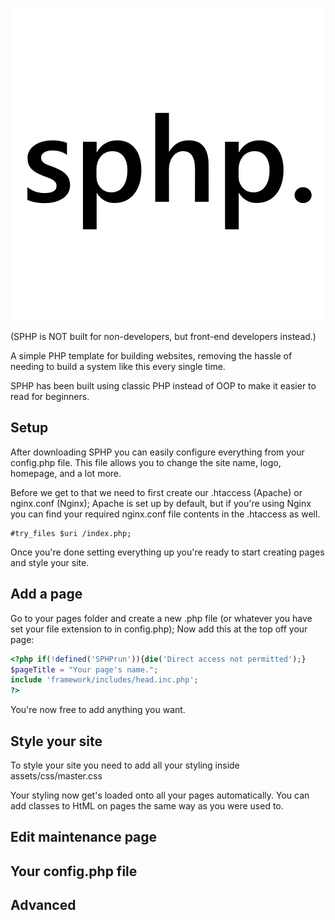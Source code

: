 ![Logo](https://raw.githubusercontent.com/Tapiraat/sphp/master/assets/img/logo.png)

(SPHP is NOT built for non-developers, but front-end developers instead.)

A simple PHP template for building websites, removing the hassle of needing to build a system like this every single time.

SPHP has been built using classic PHP instead of OOP to make it easier to read for beginners.

## Setup

After downloading SPHP you can easily configure everything from your config.php file. This file allows you to change the site name, logo, homepage, and a lot more.

Before we get to that we need to first create our .htaccess (Apache) or nginx.conf (Nginx);
Apache is set up by default, but if you're using Nginx you can find your required nginx.conf file contents in the .htaccess as well.
```
#try_files $uri /index.php;
```

Once you're done setting everything up you're ready to start creating pages and style your site.

## Add a page

Go to your pages folder and create a new .php  file (or whatever you have set your file extension to in config.php); Now add this at the top off your page:

```php
<?php if(!defined('SPHPrun')){die('Direct access not permitted');}
$pageTitle = "Your page's name.";
include 'framework/includes/head.inc.php';
?>
```

You're now free to add anything you want.

## Style your site

To style your site you need to add all your styling inside assets/css/master.css

Your styling now get's loaded onto all your pages automatically. You can add classes to HtML on pages the same way as you were used to.

## Edit maintenance page

## Your config.php file

## Advanced